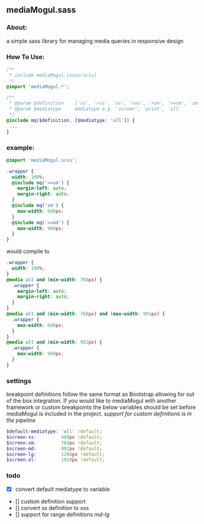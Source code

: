 ## mediaMogul.sass

### About: 
a simple sass library for managing media queries in responsive design
 
### How To Use:

``` scss 
/**
 * include mediaMogul.[sass/scss]
 */
@import 'mediaMogul.*';

/**
 * @param $definition    ['ss', '>ss', 'xs', '>xs', '<sm', '<=sm', 'sm', '>=sm', '>sm', '<md', '<=md', 'md', '>=md', '>md', '<lg', 'lg', '<xl', 'xl']
 * @param $mediatype     mediatype e.g. 'screen', 'print', 'all'
 */
@include mq($definition, [$mediatype: 'all']) {
 ...
}
```
### example:

``` scss 
@import 'mediaMogul.scss';

.wrapper {
  width: 100%;
  @include mq('>=sm') {
    margin-left: auto;
    margin-right: auto;
  }
  @include mq('sm') {
    max-width: 640px;
  }
  @include mq('>=md') {
    max-width: 960px;
  }
}
```
would compile to
``` css 
.wrapper {
  width: 100%;
}
@media all and (min-width: 768px) {
  .wrapper {
    margin-left: auto;
    margin-right: auto;
  }
}
@media all and (min-width: 768px) and (max-width: 991px) {
  .wrapper {
    max-width: 640px;
  }
}
@media all and (min-width: 992px) {
  .wrapper {
    max-width: 960px;
  }
}
```
### settings
breakpoint definitions follow the same format as Bootstrap allowing for out of the box integration. If you would like to mediaMogul with another framework or custom breakpoints the below variables should be set before mediaMogul is included in the project. *support for custom definitions is in the pipeline*
``` scss
$default-mediatype: 'all' !default;
$screen-xs:         480px !default;
$screen-sm:         768px !default;
$screen-md:         992px !default;
$screen-lg:         1200px !default;
$screen-xl:         1920px !default;
```
### todo
- [x] convert default mediatype to variable
- [] custom definition support
- [] convert ss definition to xxs
- [] support for range definitions *md-lg*
